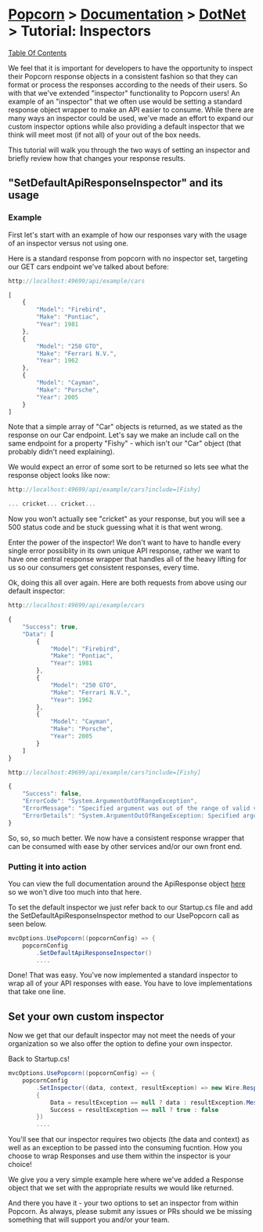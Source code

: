 # [Popcorn](../../README.md) > [Documentation](../Documentation.md) > [DotNet](DotNetDocumentation.md) > Tutorial: Inspectors

[Table Of Contents](../../docs/TableOfContents.md)

We feel that it is important for developers to have the opportunity to inspect their Popcorn response objects in a consistent fashion so that 
they can format or process the responses according to the needs of their users. So with that we've extended "inspector" functionality to Popcorn users! 
An example of an "inspector" that we often use would be setting a standard response object wrapper to make an
API easier to consume. While there are many ways an inspector could be used, we've made an effort to expand our custom inspector options while also providing
a default inspector that we think will meet most (if not all) of your out of the box needs.

This tutorial will walk you through the two ways of setting an inspector and briefly review how that changes your response results.

## "SetDefaultApiResponseInspector" and its usage

### Example
First let's start with an example of how our responses vary with the usage of an inspector versus not using one.

Here is a standard response from popcorn with no inspector set, targeting our GET cars endpoint we've talked about before:
```javascript
http://localhost:49699/api/example/cars

[
    {
        "Model": "Firebird",
        "Make": "Pontiac",
        "Year": 1981
    },
    {
        "Model": "250 GTO",
        "Make": "Ferrari N.V.",
        "Year": 1962
    },
    {
        "Model": "Cayman",
        "Make": "Porsche",
        "Year": 2005
    }
]
```

Note that a simple array of "Car" objects is returned, as we stated as the response on our Car endpoint. Let's say we make an include call on the same endpoint
for a property "Fishy" - which isn't our "Car" object (that probably didn't need explaining).

We would expect an error of some sort to be returned so lets see what the response object looks like now:

```javascript
http://localhost:49699/api/example/cars?include=[Fishy]

... cricket... cricket...
```

Now you won't actually see "cricket" as your response, but you will see a 500 status code and be stuck guessing what it is that went wrong.

Enter the power of the inspector! We don't want to have to handle every single error possiblity in its own unique API response, rather
we want to have one central response wrapper that handles all of the heavy lifting for us so our consumers get consistent responses, every time.

Ok, doing this all over again. Here are both requests from above using our default inspector:

```javascript
http://localhost:49699/api/example/cars

{
    "Success": true,
    "Data": [
        {
            "Model": "Firebird",
            "Make": "Pontiac",
            "Year": 1981
        },
        {
            "Model": "250 GTO",
            "Make": "Ferrari N.V.",
            "Year": 1962
        },
        {
            "Model": "Cayman",
            "Make": "Porsche",
            "Year": 2005
        }
    ]
}
```

```javascript
http://localhost:49699/api/example/cars?include=[Fishy]

{
    "Success": false,
    "ErrorCode": "System.ArgumentOutOfRangeException",
    "ErrorMessage": "Specified argument was out of the range of valid values.\r\nParameter name: Fishy",
    "ErrorDetails": "System.ArgumentOutOfRangeException: Specified argument was out of the range of valid values.\r\nParameter name: Fishy\r\n  ... etc. ... etc."
}
```

So, so, so much better. We now have a consistent response wrapper that can be consumed with ease by other services and/or our own front end.

### Putting it into action

You can view the full documentation around the ApiResponse object [here](PopcornStandard/Implementation/ApiResponse.cs) so we won't dive too much into that here.

To set the default inspector we just refer back to our Startup.cs file and add the SetDefaultApiResponseInspector method to our UsePopcorn call as seen below.
```csharp
mvcOptions.UsePopcorn((popcornConfig) => {
    popcornConfig
        .SetDefaultApiResponseInspector()
		....
```

Done! That was easy. You've now implemented a standard inspector to wrap all of your API responses with ease. You have to love implementations that take one line.


## Set your own custom inspector

Now we get that our default inspector may not meet the needs of your organization so we also offer the option to define your own inspector.

Back to Startup.cs!
```csharp
mvcOptions.UsePopcorn((popcornConfig) => {
    popcornConfig
        .SetInspector((data, context, resultException) => new Wire.Response 
		{ 
			Data = resultException == null ? data : resultException.Message, 
			Success = resultException == null ? true : false 
		})
		....
```

You'll see that our inspector requires two objects (the data and context) as well as an exception to be passed into the consuming fucntion. 
How you choose to wrap Responses and use them within the inspector is your choice!

We give you a very simple example here where we've added a Response object that we set with the appropriate results we would like returned.

And there you have it - your two options to set an inspector from within Popcorn. As always, please submit any issues or PRs should we be missing something
that will support you and/or your team.